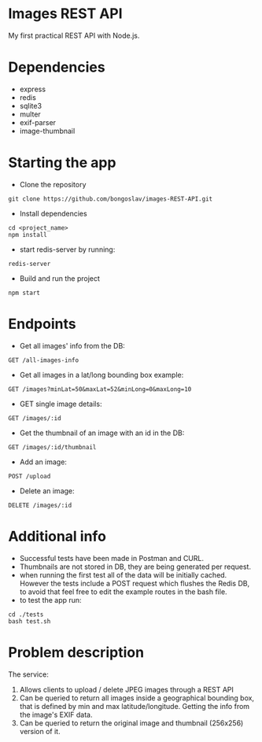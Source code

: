 # Images REST API

My first practical REST API with Node.js.

# Dependencies
- express
- redis
- sqlite3
- multer
- exif-parser
- image-thumbnail

# Starting the app
- Clone the repository
```
git clone https://github.com/bongoslav/images-REST-API.git
```
- Install dependencies
```
cd <project_name>
npm install
```
- start redis-server by running:
```
redis-server
```

- Build and run the project
```
npm start
```
# Endpoints
- Get all images' info from the DB:
```
GET /all-images-info
```
- Get all images in a lat/long bounding box example:
```
GET /images?minLat=50&maxLat=52&minLong=0&maxLong=10
```
- GET single image details:
```
GET /images/:id
```
- Get the thumbnail of an image with an id in the DB:
```
GET /images/:id/thumbnail
```
- Add an image:
```
POST /upload
```
- Delete an image:
```
DELETE /images/:id
```
# Additional info
- Successful tests have been made in Postman and CURL.
- Thumbnails are not stored in DB, they are being generated per request.
- when running the first test all of the data will be initially cached. However the tests include a POST request which flushes the Redis DB, to avoid that feel free to edit the example routes in the bash file.
- to test the app run:
```
cd ./tests
bash test.sh
```
# Problem description
The service:
1) Allows clients to upload / delete JPEG images through a REST API
2) Can be queried to return all images inside a geographical bounding box, that is defined by min
and max latitude/longitude. Getting the info from the image's EXIF data.
3) Can be queried to return the original image and thumbnail (256x256) version of it.